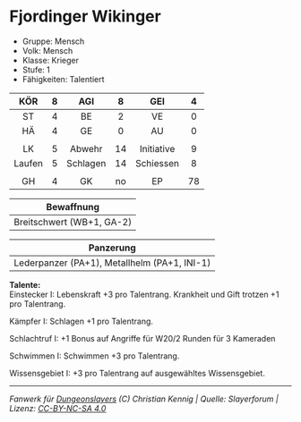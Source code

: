 # Fjordinger Wikinger  
- Gruppe: Mensch  
- Volk: Mensch  
- Klasse: Krieger  
- Stufe: 1  
- Fähigkeiten: Talentiert  


| KÖR | 8 | AGI | 8 | GEI | 4 |
| :-: | :-: | :-: | :-: | :-: | :-: |
| ST | 4 | BE | 2 | VE | 0 |
| HÄ | 4 | GE | 0 | AU | 0 |
|  |
| LK | 5 | Abwehr | 14 | Initiative | 9 |
| Laufen | 5 | Schlagen | 14 | Schiessen | 8 |
|  |
| GH | 4 | GK | no | EP | 78 |

| Bewaffnung |
| --- |
| Breitschwert (WB+1, GA-2) |


| Panzerung |
| --- |
| Lederpanzer (PA+1), Metallhelm (PA+1, INI-1) |


**Talente:**  
Einstecker I: Lebenskraft +3 pro Talentrang. Krankheit und Gift trotzen +1 pro Talentrang.

Kämpfer I: Schlagen +1 pro Talentrang.

Schlachtruf I: +1 Bonus auf Angriffe für W20/2 Runden für 3 Kameraden

Schwimmen I: Schwimmen +3 pro Talentrang.

Wissensgebiet I: +3 pro Talentrang auf ausgewähltes Wissensgebiet.





___
*Fanwerk für [Dungeonslayers](https://www.dungeonslayers.net/) (C) Christian Kennig | Quelle: Slayerforum | Lizenz: [CC-BY-NC-SA 4.0](https://creativecommons.org/licenses/by-nc-sa/4.0/deed.de)*
